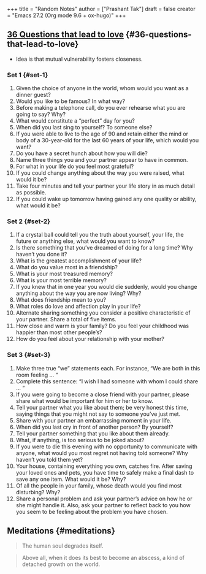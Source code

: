 +++
title = "Random Notes"
author = ["Prashant Tak"]
draft = false
creator = "Emacs 27.2 (Org mode 9.6 + ox-hugo)"
+++

## [36 Questions that lead to love](https://www.nytimes.com/2015/01/09/style/no-37-big-wedding-or-small.html) {#36-questions-that-lead-to-love}

-   Idea is that mutual vulnerability fosters closeness.


### Set 1 {#set-1}

1.  Given the choice of anyone in the world, whom would you want as a dinner guest?
2.  Would you like to be famous? In what way?
3.  Before making a telephone call, do you ever rehearse what you are going to say? Why?
4.  What would constitute a “perfect” day for you?
5.  When did you last sing to yourself? To someone else?
6.  If you were able to live to the age of 90 and retain either the mind or body of a 30-year-old for the last 60 years of your life, which would you want?
7.  Do you have a secret hunch about how you will die?
8.  Name three things you and your partner appear to have in common.
9.  For what in your life do you feel most grateful?
10. If you could change anything about the way you were raised, what would it be?
11. Take four minutes and tell your partner your life story in as much detail as possible.
12. If you could wake up tomorrow having gained any one quality or ability, what would it be?


### Set 2 {#set-2}

1.  If a crystal ball could tell you the truth about yourself, your life, the future or anything else, what would you want to know?
2.  Is there something that you’ve dreamed of doing for a long time? Why haven’t you done it?
3.  What is the greatest accomplishment of your life?
4.  What do you value most in a friendship?
5.  What is your most treasured memory?
6.  What is your most terrible memory?
7.  If you knew that in one year you would die suddenly, would you change anything about the way you are now living? Why?
8.  What does friendship mean to you?
9.  What roles do love and affection play in your life?
10. Alternate sharing something you consider a positive characteristic of your partner. Share a total of five items.
11. How close and warm is your family? Do you feel your childhood was happier than most other people’s?
12. How do you feel about your relationship with your mother?


### Set 3 {#set-3}

1.  Make three true “we” statements each. For instance, “We are both in this room feeling ... “
2.  Complete this sentence: “I wish I had someone with whom I could share ... “
3.  If you were going to become a close friend with your partner, please share what would be important for him or her to know.
4.  Tell your partner what you like about them; be very honest this time, saying things that you might not say to someone you’ve just met.
5.  Share with your partner an embarrassing moment in your life.
6.  When did you last cry in front of another person? By yourself?
7.  Tell your partner something that you like about them already.
8.  What, if anything, is too serious to be joked about?
9.  If you were to die this evening with no opportunity to communicate with anyone, what would you most regret not having told someone? Why haven’t you told them yet?
10. Your house, containing everything you own, catches fire. After saving your loved ones and pets, you have time to safely make a final dash to save any one item. What would it be? Why?
11. Of all the people in your family, whose death would you find most disturbing? Why?
12. Share a personal problem and ask your partner’s advice on how he or she might handle it. Also, ask your partner to reflect back to you how you seem to be feeling about the problem you have chosen.


## Meditations {#meditations}

> The human soul degrades itself.

<!--quoteend-->

> Above all, when it does its best to become an abscess, a kind of detached growth on the world.
